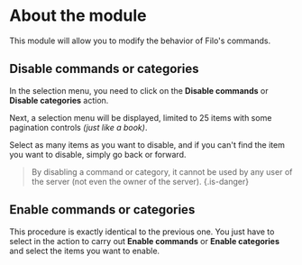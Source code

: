 # About the module

This module will allow you to modify the behavior of Filo's commands.

## Disable commands or categories

In the selection menu, you need to click on the **Disable commands** or **Disable categories** action.

Next, a selection menu will be displayed, limited to 25 items with some pagination controls *(just like a book)*.

Select as many items as you want to disable, and if you can't find the item you want to disable, simply go back or forward.

> By disabling a command or category, it cannot be used by any user of the server (not even the owner of the server).
> {.is-danger}

## Enable commands or categories

This procedure is exactly identical to the previous one. You just have to select in the action to carry out **Enable commands** or **Enable categories** and select the items you want to enable.